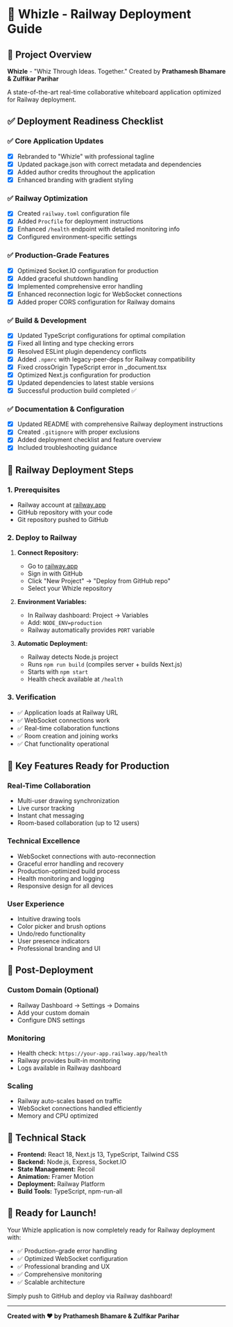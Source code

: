 # 🚀 Whizle - Railway Deployment Guide

## 🎨 Project Overview
**Whizle** - "Whiz Through Ideas. Together."
Created by **Prathamesh Bhamare & Zulfikar Parihar**

A state-of-the-art real-time collaborative whiteboard application optimized for Railway deployment.

## ✅ Deployment Readiness Checklist

### ✅ Core Application Updates
- [x] Rebranded to "Whizle" with professional tagline
- [x] Updated package.json with correct metadata and dependencies
- [x] Added author credits throughout the application
- [x] Enhanced branding with gradient styling

### ✅ Railway Optimization
- [x] Created `railway.toml` configuration file
- [x] Added `Procfile` for deployment instructions
- [x] Enhanced `/health` endpoint with detailed monitoring info
- [x] Configured environment-specific settings

### ✅ Production-Grade Features
- [x] Optimized Socket.IO configuration for production
- [x] Added graceful shutdown handling
- [x] Implemented comprehensive error handling
- [x] Enhanced reconnection logic for WebSocket connections
- [x] Added proper CORS configuration for Railway domains

### ✅ Build & Development
- [x] Updated TypeScript configurations for optimal compilation
- [x] Fixed all linting and type checking errors
- [x] Resolved ESLint plugin dependency conflicts
- [x] Added `.npmrc` with legacy-peer-deps for Railway compatibility
- [x] Fixed crossOrigin TypeScript error in _document.tsx
- [x] Optimized Next.js configuration for production
- [x] Updated dependencies to latest stable versions
- [x] Successful production build completed ✅

### ✅ Documentation & Configuration
- [x] Updated README with comprehensive Railway deployment instructions
- [x] Created `.gitignore` with proper exclusions
- [x] Added deployment checklist and feature overview
- [x] Included troubleshooting guidance

## 🚢 Railway Deployment Steps

### 1. Prerequisites
- Railway account at [railway.app](https://railway.app)
- GitHub repository with your code
- Git repository pushed to GitHub

### 2. Deploy to Railway
1. **Connect Repository:**
   - Go to [railway.app](https://railway.app)
   - Sign in with GitHub
   - Click "New Project" → "Deploy from GitHub repo"
   - Select your Whizle repository

2. **Environment Variables:**
   - In Railway dashboard: Project → Variables
   - Add: `NODE_ENV=production`
   - Railway automatically provides `PORT` variable

3. **Automatic Deployment:**
   - Railway detects Node.js project
   - Runs `npm run build` (compiles server + builds Next.js)
   - Starts with `npm start`
   - Health check available at `/health`

### 3. Verification
- ✅ Application loads at Railway URL
- ✅ WebSocket connections work
- ✅ Real-time collaboration functions
- ✅ Room creation and joining works
- ✅ Chat functionality operational

## 🌟 Key Features Ready for Production

### Real-Time Collaboration
- Multi-user drawing synchronization
- Live cursor tracking
- Instant chat messaging
- Room-based collaboration (up to 12 users)

### Technical Excellence
- WebSocket connections with auto-reconnection
- Graceful error handling and recovery
- Production-optimized build process
- Health monitoring and logging
- Responsive design for all devices

### User Experience
- Intuitive drawing tools
- Color picker and brush options
- Undo/redo functionality
- User presence indicators
- Professional branding and UI

## 🎯 Post-Deployment

### Custom Domain (Optional)
- Railway Dashboard → Settings → Domains
- Add your custom domain
- Configure DNS settings

### Monitoring
- Health check: `https://your-app.railway.app/health`
- Railway provides built-in monitoring
- Logs available in Railway dashboard

### Scaling
- Railway auto-scales based on traffic
- WebSocket connections handled efficiently
- Memory and CPU optimized

## 🔧 Technical Stack
- **Frontend:** React 18, Next.js 13, TypeScript, Tailwind CSS
- **Backend:** Node.js, Express, Socket.IO
- **State Management:** Recoil
- **Animation:** Framer Motion
- **Deployment:** Railway Platform
- **Build Tools:** TypeScript, npm-run-all

## 🎉 Ready for Launch!

Your Whizle application is now completely ready for Railway deployment with:
- ✅ Production-grade error handling
- ✅ Optimized WebSocket configuration
- ✅ Professional branding and UX
- ✅ Comprehensive monitoring
- ✅ Scalable architecture

Simply push to GitHub and deploy via Railway dashboard!

---

**Created with ❤️ by Prathamesh Bhamare & Zulfikar Parihar**
